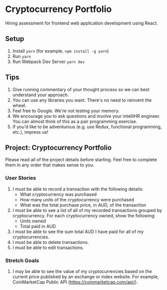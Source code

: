 # Cryptocurrency Portfolio
Hiring assessment for frontend web application development using React.

## Setup
1. Install `yarn` (for example, `npm install -g yarn`)
1. Run `yarn`
1. Run Webpack Dev Server `yarn dev`

## Tips
1. Give running commentary of your thought process so we can best understand your approach.
1. You can use any libraries you want. There's no need to reinvent the wheel.
1. Feel free to Google. We're not testing your memory.
1. We encourage you to ask questions and involve your intelliHR engineer. You can almost think of this as a pair programming exercise.
1. If you'd like to be adventurous (e.g. use Redux, functional programming, etc.), impress us!

## Project: Cryptocurrency Portfolio 
Please read all of the project details before starting. Feel free to complete them in any order that makes sense to you.

### User Stories
1. I must be able to record a transaction with the following details:
   - What cryptocurrency was purchased
   - How many units of the cryptocurrency were purchased
   - What was the total purchase price, in AUD, of the transaction
1. I must be able to see a list of all of my recorded transactions grouped by cryptocurrency. For each cryptocurrency owned, show the following:
   - Units owned
   - Total paid in AUD
1. I must be able to see the sum total AUD I have paid for all of my cryptocurrencies.
1. I must be able to delete transactions.
1. I must be able to edit transactions.

### Stretch Goals
1. I may be able to see the value of my cryptocurrencies based on the current price published by an exchange or index website. For example,  CoinMarketCap Public API (https://coinmarketcap.com/api/).
